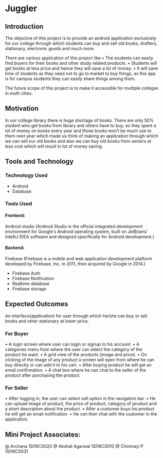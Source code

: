 
# Juggler



## Introduction

The objective of this project is to provide an android application exclusively for our college through which students can buy and sell old books, drafters, stationary, electronic goods and much more.

There are various application of this project like
•	The students can easily find buyers for their books and other study related products.
•	Students will get books at less price and hence they will save a lot of money.
•	It will save time of students as they need not to go to market to buy things, as this app is for campus students they can easily share things among them.

The future scope of this project is to make it accessible for multiple colleges in multi cities.

## Motivation

In our college library there is huge shortage of books. There are only 50% student who get books from library and others have to buy, so they spent a lot of money on books every year and those books won’t be much use to them next year which made us think of making an application through which we can sell our old books and also we can buy old books from seniors at less cost which will result in lot of money saving.

## Tools and Technology

### Technology Used
- Android
- Database

### Tools Used
#### Frontend:  
Android studio (Android Studio is the official integrated development environment for Google's Android operating system, built on JetBrains' IntelliJ IDEA software and designed specifically for Android development.)

#### Backend:
Firebase (Firebase is a mobile and web application development platform developed by Firebase, Inc. in 2011, then acquired by Google in 2014.)
- Firebase Auth
- Firebase Notification
- Realtime database
- Firebase storage


## Expected Outcomes

An interface(application) for user through which he/she can buy or sell books and other stationary at lower price.

### For Buyer
•	A login screen where user can login or signup to his account.
•	A categories menu from where the user can select the category of the product he want.
•	A grid view of the products (image and price).
•	On clicking of the image of any product a screen will open from where he can buy directly or can add it to his cart.
•	After buying product he will get an email confirmation.
•	A chat box where he can chat to the seller of the product after purchasing the product.

### For Seller

•	After logging in, the user can select sell option in the navigation bar.
•	He can upload image of product, the price of product, category of product and a short description about the product.
•	After a customer buys his product he will get an email notification.
•	He can then chat with the customer in the application.


## Mini Project Associates:
@ Archana             1SI16CS020
@ Akshat Agarwal    	1SI16CS010
@ Chinmayi P          1SI16CS031

